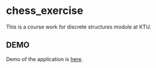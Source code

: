 # chess_exercise
This is a course work for discrete structures module at KTU.

## DEMO
Demo of the application is [here](https://nojux-official.github.io/chess_exercise/).
